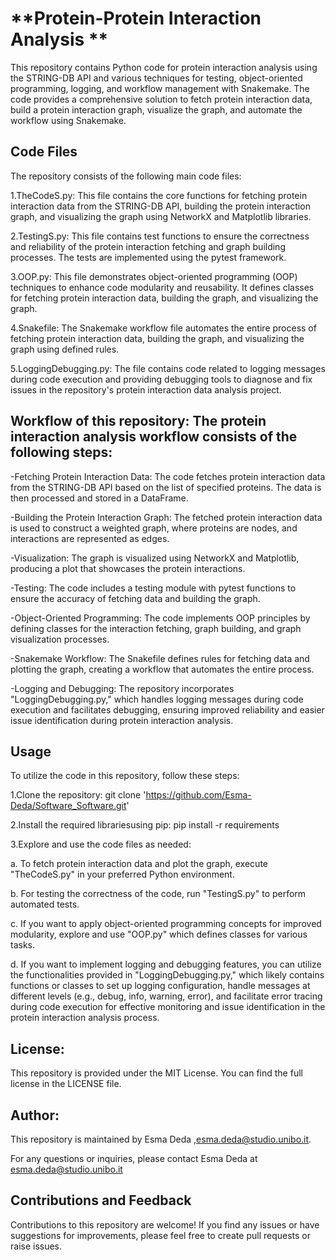 # **Protein-Protein Interaction Analysis **

This repository contains Python code for protein interaction analysis using the STRING-DB API and various techniques for testing, object-oriented programming, logging, and workflow management with Snakemake. The code provides a comprehensive solution to fetch protein interaction data, build a protein interaction graph, visualize the graph, and automate the workflow using Snakemake.


## **Code Files**

The repository consists of the following main code files:

1.TheCodeS.py: This file contains the core functions for fetching protein interaction data from the STRING-DB API, building the protein interaction graph, and visualizing the graph using NetworkX and Matplotlib libraries.

2.TestingS.py: This file contains test functions to ensure the correctness and reliability of the protein interaction fetching and graph building processes. The tests are implemented using the pytest framework.

3.OOP.py: This file demonstrates object-oriented programming (OOP) techniques to enhance code modularity and reusability. It defines classes for fetching protein interaction data, building the graph, and visualizing the graph.

4.Snakefile: The Snakemake workflow file automates the entire process of fetching protein interaction data, building the graph, and visualizing the graph using defined rules.

5.LoggingDebugging.py: The file contains code related to logging messages during code execution and providing debugging tools to diagnose and fix issues in the repository's protein interaction data analysis project.


## **Workflow of this repository: The protein interaction analysis workflow consists of the following steps:**

-Fetching Protein Interaction Data: The code fetches protein interaction data from the STRING-DB API based on the list of specified proteins. The data is then processed and stored in a DataFrame.

-Building the Protein Interaction Graph: The fetched protein interaction data is used to construct a weighted graph, where proteins are nodes, and interactions are represented as edges.

-Visualization: The graph is visualized using NetworkX and Matplotlib, producing a plot that showcases the protein interactions.

-Testing: The code includes a testing module with pytest functions to ensure the accuracy of fetching data and building the graph.

-Object-Oriented Programming: The code implements OOP principles by defining classes for the interaction fetching, graph building, and graph visualization processes.

-Snakemake Workflow: The Snakefile defines rules for fetching data and plotting the graph, creating a workflow that automates the entire process.

-Logging and Debugging: The repository incorporates "LoggingDebugging.py," which handles logging messages during code execution and facilitates debugging, ensuring improved reliability and easier issue identification during protein interaction analysis.

## **Usage**

To utilize the code in this repository, follow these steps:

1.Clone the repository:
git clone 'https://github.com/Esma-Deda/Software_Software.git'

2.Install the required librariesusing pip:
pip install -r requirements

3.Explore and use the code files as needed:

a. To fetch protein interaction data and plot the graph, execute "TheCodeS.py" in your preferred Python environment.

b. For testing the correctness of the code, run "TestingS.py" to perform automated tests.

c. If you want to apply object-oriented programming concepts for improved modularity, explore and use "OOP.py" which defines classes for various tasks.

d. If you want to implement logging and debugging features, you can utilize the functionalities provided in "LoggingDebugging.py," which likely contains functions or classes to set up logging configuration, handle messages at different levels (e.g., debug, info, warning, error), and facilitate error tracing during code execution for effective monitoring and issue identification in the protein interaction analysis process.

## **License:**

This repository is provided under the MIT License. You can find the full license in the LICENSE file.


## **Author:**

This repository is maintained by Esma Deda ,esma.deda@studio.unibo.it.

For any questions or inquiries, please contact Esma Deda at esma.deda@studio.unibo.it

## **Contributions and Feedback**

Contributions to this repository are welcome! If you find any issues or have suggestions for improvements, please feel free to create pull requests or raise issues.

